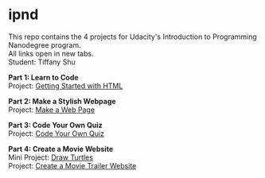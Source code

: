 # ipnd
This repo contains the 4 projects for Udacity's Introduction to Programming Nanodegree program. 
<br>All links open in new tabs.
<br>Student: Tiffany Shu

<b>Part 1: Learn to Code</b>
<br>Project: <a href="https://tiifffany.github.io/ipnd/part1/project1.html" target="_blank">Getting Started with HTML</a>

<b>Part 2: Make a Stylish Webpage</b>
<br>Project: <a href="https://tiifffany.github.io/ipnd/part2/index.html" target="_blank">Make a Web Page</a>

<b>Part 3: Code Your Own Quiz</b>
<br>Project: <a href="https://repl.it/@tiifffany/Play-Cryptocurrencies" target="_blank">Code Your Own Quiz</a>

<b>Part 4: Create a Movie Website</b>
<br>Mini Project: <a href="https://repl.it/@tiifffany/Draw-turtles" target="_blank">Draw Turtles</a>
<br>Project: <a href="https://tiifffany.github.io/ipnd/part4/fresh_tomatoes.html" target="_blank">Create a Movie Trailer Website</a>
